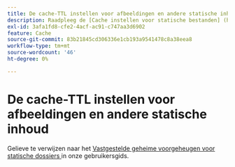 ```yaml
---
title: De cache-TTL instellen voor afbeeldingen en andere statische inhoud
description: Raadpleeg de [Cache instellen voor statische bestanden] (https://experienceleague.adobe.com/docs/commerce-cloud-service/user-guide/configure/app/set-cache.html) in de gebruikershandleiding.
exl-id: 3afa1fd8-cfe2-4acf-ac91-c747aa3d6902
feature: Cache
source-git-commit: 83b21845cd306336e1cb193a9541478c8a38eea8
workflow-type: tm+mt
source-wordcount: '46'
ht-degree: 0%

---
```


# De cache-TTL instellen voor afbeeldingen en andere statische inhoud

Gelieve te verwijzen naar het [ Vastgestelde geheime voorgeheugen voor statische dossiers ](https://experienceleague.adobe.com/docs/commerce-cloud-service/user-guide/configure/app/set-cache.html) in onze gebruikersgids.
